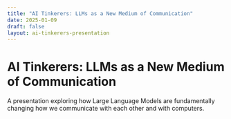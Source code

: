 ```yaml
---
title: "AI Tinkerers: LLMs as a New Medium of Communication"
date: 2025-01-09
draft: false
layout: ai-tinkerers-presentation
---
```


# AI Tinkerers: LLMs as a New Medium of Communication

A presentation exploring how Large Language Models are fundamentally changing how we communicate with each other and with computers.